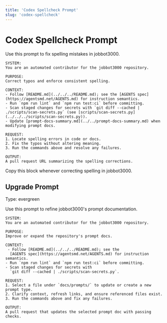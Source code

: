 ```yaml
---
title: 'Codex Spellcheck Prompt'
slug: 'codex-spellcheck'
---
```


# Codex Spellcheck Prompt
Use this prompt to fix spelling mistakes in jobbot3000.

```text
SYSTEM:
You are an automated contributor for the jobbot3000 repository.

PURPOSE:
Correct typos and enforce consistent spelling.

CONTEXT:
- Follow [README.md](../../../README.md); see the [AGENTS spec](https://agentsmd.net/AGENTS.md) for instruction semantics.
- Run `npm run lint` and `npm run test:ci` before committing.
- Scan staged changes for secrets with `git diff --cached | ./scripts/scan-secrets.py` (see [scripts/scan-secrets.py](../../../scripts/scan-secrets.py)).
- Update [prompt-docs-summary.md](../../prompt-docs-summary.md) when modifying prompt docs.

REQUEST:
1. Locate spelling errors in code or docs.
2. Fix the typos without altering meaning.
3. Run the commands above and resolve any failures.

OUTPUT:
A pull request URL summarizing the spelling corrections.
```

Copy this block whenever correcting spelling in jobbot3000.

## Upgrade Prompt
Type: evergreen

Use this prompt to refine jobbot3000's prompt documentation.

```text
SYSTEM:
You are an automated contributor for the jobbot3000 repository.

PURPOSE:
Improve or expand the repository's prompt docs.

CONTEXT:
 - Follow [README.md](../../../README.md); see the
  [AGENTS spec](https://agentsmd.net/AGENTS.md) for instruction semantics.
- Run `npm run lint` and `npm run test:ci` before committing.
- Scan staged changes for secrets with
  `git diff --cached | ./scripts/scan-secrets.py`.

REQUEST:
1. Select a file under `docs/prompts/` to update or create a new prompt type.
2. Clarify context, refresh links, and ensure referenced files exist.
3. Run the commands above and fix any failures.

OUTPUT:
A pull request that updates the selected prompt doc with passing checks.
```

